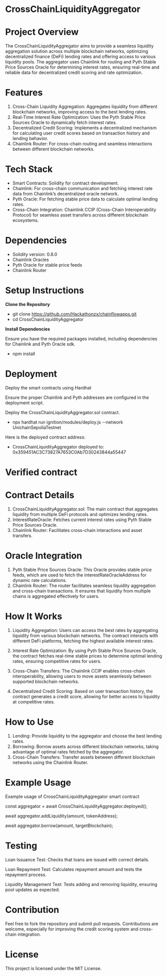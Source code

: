 # CrossChainLiquidityAggregator

# Project Overview

The CrossChainLiquidityAggregator aims to provide a seamless liquidity aggregation solution across multiple blockchain networks, optimizing decentralized finance (DeFi) lending rates and offering access to various liquidity pools. The aggregator uses Chainlink for routing and Pyth Stable Price Sources Oracle for determining interest rates, ensuring real-time and reliable data for decentralized credit scoring and rate optimization.

# Features
1. Cross-Chain Liquidity Aggregation: Aggregates liquidity from different blockchain networks, improving access to the best lending rates.
2. Real-Time Interest Rate Optimization: Uses the Pyth Stable Price Sources Oracle to dynamically fetch interest rates.
3. Decentralized Credit Scoring: Implements a decentralized mechanism for calculating user credit scores based on transaction history and lending behavior.
4. Chainlink Router: For cross-chain routing and seamless interactions between different blockchain networks.

# Tech Stack
- Smart Contracts: Solidity for contract development.
- Chainlink: For cross-chain communication and fetching interest rate data from Chainlink’s decentralized oracle network.
- Pyth Oracle: For fetching stable price data to calculate optimal lending rates.
- Cross-Chain Integration: Chainlink CCIP (Cross-Chain Interoperability Protocol) for seamless asset transfers across different blockchain ecosystems.

# Dependencies
- Solidity version: 0.8.0
- Chainlink Oracles
- Pyth Oracle for stable price feeds
- Chainlink Router

# Setup Instructions
**Clone the Repository**
- git clone https://github.com/Hackathonzx/chainflowapps.git
- cd CrossChainLiquidityAggregator

**Install Dependencies**

Ensure you have the required packages installed, including dependencies for Chainlink and Pyth Oracle sdk.
- npm install

# Deployment

Deploy the smart contracts using Hardhat

Ensure the proper Chainlink and Pyth addresses are configured in the deployment script.

Deploy the CrossChainLiquidityAggregator.sol contract.

- npx hardhat run ignition/modules/deploy.js --network UnichainSepoliaTestnet

Here is the deployed contract address:
- CrossChainLiquidityAggregator deployed to: 0x359451AC3C73827A7653C0Ab7D30243844a55447

# Verified contract



# Contract Details
1. CrossChainLiquidityAggregator.sol: The main contract that aggregates liquidity from multiple DeFi protocols and optimizes lending rates.
2. InterestRateOracle: Fetches current interest rates using Pyth Stable Price Sources Oracle.
3. Chainlink Router: Facilitates cross-chain interactions and asset transfers.

# Oracle Integration
1. Pyth Stable Price Sources Oracle:
This Oracle provides stable price feeds, which are used to fetch the interestRateOracleAddress for dynamic rate calculations.
2. Chainlink Router:
The router facilitates seamless liquidity aggregation and cross-chain transactions. It ensures that liquidity from multiple chains is aggregated effectively for users.


# How It Works
1. Liquidity Aggregation: Users can access the best rates by aggregating liquidity from various blockchain networks. The contract interacts with different DeFi platforms, fetching the highest available interest rates.

2. Interest Rate Optimization: By using Pyth Stable Price Sources Oracle, the contract fetches real-time stable prices to determine optimal lending rates, ensuring competitive rates for users.

3. Cross-Chain Transfers: The Chainlink CCIP enables cross-chain interoperability, allowing users to move assets seamlessly between supported blockchain networks.

4. Decentralized Credit Scoring: Based on user transaction history, the contract generates a credit score, allowing for better access to liquidity at competitive rates.

# How to Use

1. Lending: Provide liquidity to the aggregator and choose the best lending rates.
2. Borrowing: Borrow assets across different blockchain networks, taking advantage of optimal rates fetched by the aggregator.
3. Cross-Chain Transfers: Transfer assets between different blockchain networks using the Chainlink Router.

# Example Usage

Example usage of CrossChainLiquidityAggregator smart contract

const aggregator = await CrossChainLiquidityAggregator.deployed();

await aggregator.addLiquidity(amount, tokenAddress);

await aggregator.borrow(amount, targetBlockchain);

# Testing
Loan Issuance Test: Checks that loans are issued with correct details.

Loan Repayment Test: Calculates repayment amount and tests the repayment process.

Liquidity Management Test: Tests adding and removing liquidity, ensuring pool updates as expected.

# Contribution
Feel free to fork the repository and submit pull requests. Contributions are welcome, especially for improving the credit scoring system and cross-chain integration.

# License
This project is licensed under the MIT License.